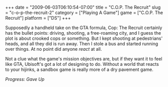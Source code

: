 +++
date = "2009-06-03T06:10:54-07:00"
title = "C.O.P. The Recruit"
slug = "c-o-p-the-recruit-2"
category = ["Playing A Game"]
game = ["C.O.P. The Recruit"]
platform = ["DS"]
+++

Supposedly a handheld take on the GTA formula, Cop: The Recruit certainly has the bullet points: driving, shooting, a free-roaming city, and I guess the plot is about crooked cops or something.  But I kept shooting at pedestrians' heads, and all they did is run away.  Then I stole a bus and started running over things.  At no point did anyone <i>react</i> at all.

Not a clue what the game's mission objectives are, but if they want it to feel like GTA, Ubisoft's got a lot of designing to do.  Without a world that reacts to your hijinks, a sandbox game is really more of a dry pavement game.

<i>Progress: Gave Up</i>